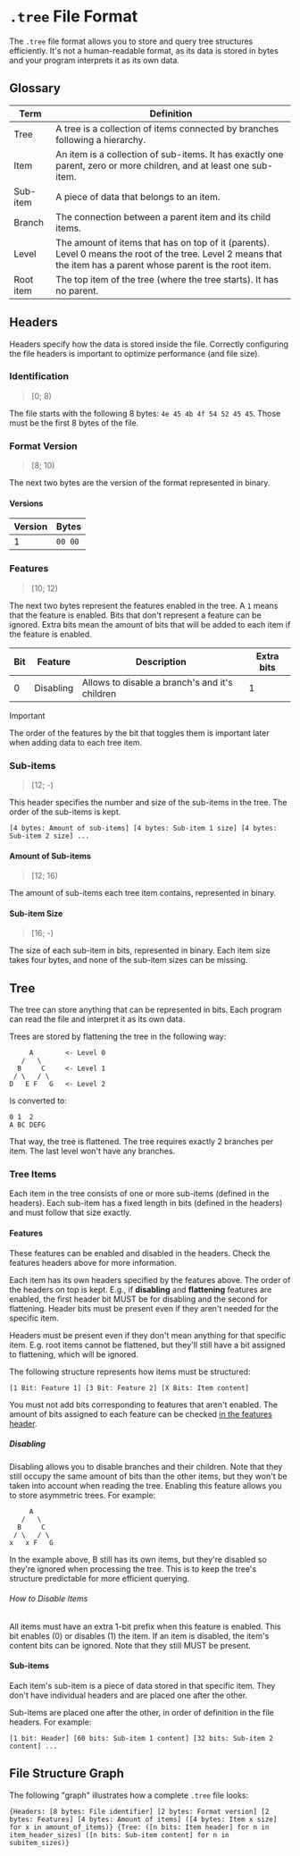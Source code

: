# `.tree` File Format

The `.tree` file format allows you to store and query tree structures efficiently. It's not a human-readable format, as its data is stored in bytes and your program interprets it as its own data.

## Glossary

| Term      | Definition                                                                                                                                                       |
| --------- | ---------------------------------------------------------------------------------------------------------------------------------------------------------------- |
| Tree      | A tree is a collection of items connected by branches following a hierarchy.                                                                                     |
| Item      | An item is a collection of sub-items. It has exactly one parent, zero or more children, and at least one sub-item.                                               |
| Sub-item  | A piece of data that belongs to an item.                                                                                                                         |
| Branch    | The connection between a parent item and its child items.                                                                                                        |
| Level     | The amount of items that has on top of it (parents). Level 0 means the root of the tree. Level 2 means that the item has a parent whose parent is the root item. |
| Root item | The top item of the tree (where the tree starts). It has no parent.                                                                                              |

## Headers

Headers specify how the data is stored inside the file. Correctly configuring the file headers is important to optimize performance (and file size).

### Identification

> [0; 8)

The file starts with the following 8 bytes: `4e 45 4b 4f 54 52 45 45`. Those must be the first 8 bytes of the file.

### Format Version

> [8; 10)

The next two bytes are the version of the format represented in binary.

#### Versions

| Version | Bytes   |
| ------- | ------- |
| 1       | `00 00` |

### Features

> [10; 12)

The next two bytes represent the features enabled in the tree. A `1` means that the feature is enabled. Bits that don't represent a feature can be ignored. Extra bits mean the amount of bits that will be added to each item if the feature is enabled.

| Bit | Feature    | Description                                    | Extra bits |
| --- | ---------- | ---------------------------------------------- | ---------- |
| 0   | Disabling  | Allows to disable a branch's and it's children | 1          |

> [!IMPORTANT]
> The order of the features by the bit that toggles them is important later when adding data to each tree item.

### Sub-items

> [12; -)

This header specifies the number and size of the sub-items in the tree. The order of the sub-items is kept.

```
[4 bytes: Amount of sub-items] [4 bytes: Sub-item 1 size] [4 bytes: Sub-item 2 size] ...
```

#### Amount of Sub-items

> [12; 16)

The amount of sub-items each tree item contains, represented in binary.

#### Sub-item Size

> [16; -)

The size of each sub-item in bits, represented in binary. Each item size takes four bytes, and none of the sub-item sizes can be missing.

## Tree

The tree can store anything that can be represented in bits. Each program can read the file and interpret it as its own data.

Trees are stored by flattening the tree in the following way:

```
     A        <- Level 0
   /   \
  B     C     <- Level 1
 / \   / \
D   E F   G   <- Level 2
```

Is converted to:

```
0 1  2
A BC DEFG
```

That way, the tree is flattened. The tree requires exactly 2 branches per item. The last level won't have any branches.

### Tree Items

Each item in the tree consists of one or more sub-items (defined in the headers). Each sub-item has a fixed length in bits (defined in the headers) and must follow that size exactly.

#### Features

These features can be enabled and disabled in the headers. Check the features headers above for more information.

Each item has its own headers specified by the features above. The order of the headers on top is kept. E.g., if **disabling** and **flattening** features are enabled, the first header bit MUST be for disabling and the second for flattening. Header bits must be present even if they aren't needed for the specific item.

Headers must be present even if they don't mean anything for that specific item. E.g. root items cannot be flattened, but they'll still have a bit assigned to flattening, which will be ignored.

The following structure represents how items must be structured:

```
[1 Bit: Feature 1] [3 Bit: Feature 2] [X Bits: Item content]
```

You must not add bits corresponding to features that aren't enabled. The amount of bits assigned to each feature can be checked [in the features header](#features).

##### Disabling

Disabling allows you to disable branches and their children. Note that they still occupy the same amount of bits than the other items, but they won't be taken into account when reading the tree. Enabling this feature allows you to store asymmetric trees. For example:

```
     A
   /   \
  B     C
 / \   / \
x   x F   G
```

In the example above, B still has its own items, but they're disabled so they're ignored when processing the tree. This is to keep the tree's structure predictable for more efficient querying.

###### How to Disable Items

All items must have an extra 1-bit prefix when this feature is enabled. This bit enables (0) or disables (1) the item. If an item is disabled, the item's content bits can be ignored. Note that they still MUST be present.

#### Sub-items

Each item's sub-item is a piece of data stored in that specific item. They don't have individual headers and are placed one after the other.

Sub-items are placed one after the other, in order of definition in the file headers. For example:

```
[1 bit: Header] [60 bits: Sub-item 1 content] [32 bits: Sub-item 2 content] ...
```

## File Structure Graph

The following "graph" illustrates how a complete `.tree` file looks:

```
{Headers: [8 bytes: File identifier] [2 bytes: Format version] [2 bytes: Features] [4 bytes: Amount of items] ([4 bytes: Item x size] for x in amount_of_items)} {Tree: ([n bits: Item header] for n in item_header_sizes) ([n bits: Sub-item content] for n in subitem_sizes)}
```